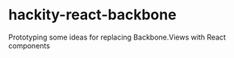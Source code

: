 hackity-react-backbone
======================

Prototyping some ideas for replacing Backbone.Views with React components
